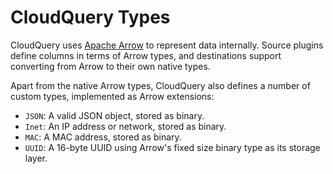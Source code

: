 # CloudQuery Types

CloudQuery uses [Apache Arrow](https://arrow.apache.org/docs/index.html) to represent data internally. Source plugins define columns in terms of Arrow types, and destinations support converting from Arrow to their own native types.

Apart from the native Arrow types, CloudQuery also defines a number of custom types, implemented as Arrow extensions:

- `JSON`: A valid JSON object, stored as binary.
- `Inet`: An IP address or network, stored as binary.
- `MAC`: A MAC address, stored as binary.
- `UUID`: A 16-byte UUID using Arrow's fixed size binary type as its storage layer.